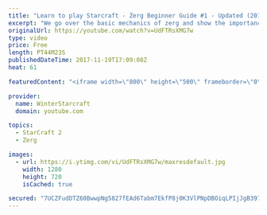 ```yaml
---
title: "Learn to play Starcraft - Zerg Beginner Guide #1 - Updated (2017)"
excerpt: "We go over the basic mechanics of zerg and show the importance of understanding at least some of what your opponent is doing.  This guide is meant for players with an understanding of the objectives of starcraft but without any strong direction or gameplan, especially for each specific race! -- Watch"
originalUrl: https://youtube.com/watch?v=UdFTRsXMG7w
type: video
price: Free
length: PT44M23S
publishedDateTime: 2017-11-19T17:09:08Z
heat: 61

featuredContent: "<iframe width=\"800\" height=\"500\" frameborder=\"0\" src=\"https://www.youtube.com/embed/UdFTRsXMG7w\" allow=\"accelerometer; autoplay; encrypted-media; gyroscope; picture-in-picture\" allowfullscreen></iframe>"

provider:
  name: WinterStarcraft
  domain: youtube.com

topics:
  - StarCraft 2
  - Zerg

images:
  - url: https://i.ytimg.com/vi/UdFTRsXMG7w/maxresdefault.jpg
    width: 1280
    height: 720
    isCached: true

secured: "7UCZFudDTZ60BwwpNg5827fEAd6Tabm7EkfP8j0K3VlPNpDBOiqLPIjJgB397XPELl3JSSIKFb+ckftB53/hZYeJaxAzthyY/0m668Hg9NSUIW5M3xDMntJL7GNsNjaAHC9vRF484LcgQHDf97V0Mp73mrcBPci3W4YZPpMpv7RV7MIF42idAxapJRltio+mEkSRTaHBk3tq97ZRCw1l8l7KkSIw0tBjfWkVQVUicw3PCCKGzsJ/z1hGIoHIB74kt/ySORjJP/CRzgjYtfNP1v+PdxTdGgsPdVgC5ROdgmZQ1+USCAtbdBbaDH2V5lLJtVeC2yNuhURhmXXS2Mq7YqapKgHHLZs8Vz2Cmw4wummz6FGkfDo8sOdepEgbZ41UnrVubc3gWCz7yXNNF1betzb80fGJb36lRCxfoskNY8P5rHL2RCwrzj+ftAzMuK60;pf/LHb6nmuY3tkAYTvr17w=="
---
```


